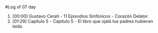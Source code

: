 #Log of 07 day

1. [00:00] Gustavo Cerati - 11 Episodios Sinfónicos - Corazón Delator
1. [01:29] Capítulo 5 - Capítulo 5 - El libro que ojalá tus padres hubieran leído
